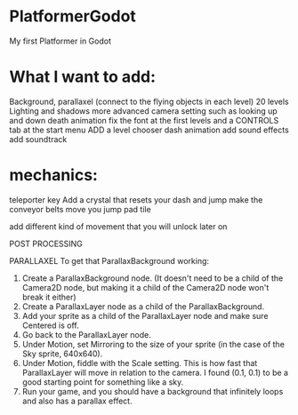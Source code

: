 # PlatformerGodot
 My first Platformer in Godot

# What I want to add:

Background, parallaxel (connect to the flying objects in each level)
20 levels
Lighting and shadows
more advanced camera setting such as looking up and down
death animation
fix the font at the first levels
and a CONTROLS tab at the start menu
ADD a level chooser
dash animation
add sound effects
add soundtrack



# mechanics:
teleporter
key
Add a crystal that resets your dash and jump
make the conveyor belts move you
jump pad tile

add different kind of movement that you will unlock later on



POST PROCESSING

PARALLAXEL
To get that ParallaxBackground working:
1. Create a ParallaxBackground node. (It doesn't need to be a child of the Camera2D node, 
	but making it a child of the Camera2D node won't break it either)
2. Create a ParallaxLayer node as a child of the ParallaxBackground.
3. Add your sprite as a child of the ParallaxLayer node and make sure Centered is off.
4. Go back to the ParallaxLayer node.
5. Under Motion, set Mirroring to the size of your sprite (in the case of the Sky sprite, 640x640).
6. Under Motion, fiddle with the Scale setting. This is how fast that ParallaxLayer will move in relation to the camera. 
	I found (0.1, 0.1) to be a good starting point for something like a sky.
7. Run your game, and you should have a background that infinitely loops and also has a parallax effect.

